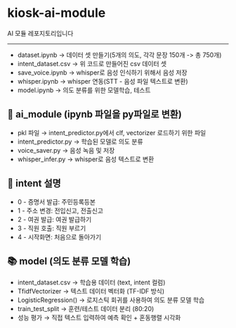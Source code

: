 # kiosk-ai-module
AI 모듈 레포지토리입니다

---

- dataset.ipynb → 데이터 셋 만들기(5개의 의도, 각각 문장 150개 -> 총 750개)
- intent_dataset.csv → 위 코드로 만들어진 csv 데이터 셋
- save_voice.ipynb → whisper로 음성 인식하기 위해서 음성 저장
- whisper.ipynb → whisper 연동(STT - 음성 파일 텍스트로 변환)
- model.ipynb → 의도 분류를 위한 모델학습, 테스트

## 📂 ai_module (ipynb 파일을 py파일로 변환)
- pkl 파일 → intent_predictor.py에서 clf, vectorizer 로드하기 위한 파일
- intent_predictor.py → 학습된 모델로 의도 분류
- voice_saver.py → 음성 녹음 및 저장
- whisper_infer.py → whisper로 음성 텍스트로 변환

## 🔗 intent 설명
- 0 - 증명서 발급: 주민등록등본
- 1 - 주소 변경: 전입신고, 전출신고
- 2 - 여권 발급: 여권 발급하기
- 3 - 직원 호출: 직원 부르기
- 4 - 시작화면: 처음으로 돌아가기

## 📚 model (의도 분류 모델 학습)
- intent_dataset.csv → 학습용 데이터 (text, intent 컬럼)
- TfidfVectorizer → 텍스트 데이터 벡터화 (TF-IDF 방식)
- LogisticRegression() → 로지스틱 회귀를 사용하여 의도 분류 모델 학습
- train_test_split → 훈련/테스트 데이터 분리 (80:20)
- 성능 평가 → 직접 텍스트 입력하여 예측 확인 + 혼동행렬 시각화
